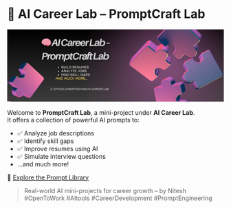 # 🚀 AI Career Lab – PromptCraft Lab

![AI Career Lab – PromptCraft Lab](01-promptcraft-lab/Banner.png)

Welcome to **PromptCraft Lab**, a mini-project under **AI Career Lab**.  
It offers a collection of powerful AI prompts to:

- ✅ Analyze job descriptions  
- ✅ Identify skill gaps  
- ✅ Improve resumes using AI  
- ✅ Simulate interview questions  
- ...and much more!

🔗 [Explore the Prompt Library](https://github.com/Niteshvbh/ai-career-lab/blob/main/01-promptcraft-lab/prompt_examples.md)

> Real-world AI mini-projects for career growth – by Nitesh  
> #OpenToWork #AItools #CareerDevelopment #PromptEngineering

